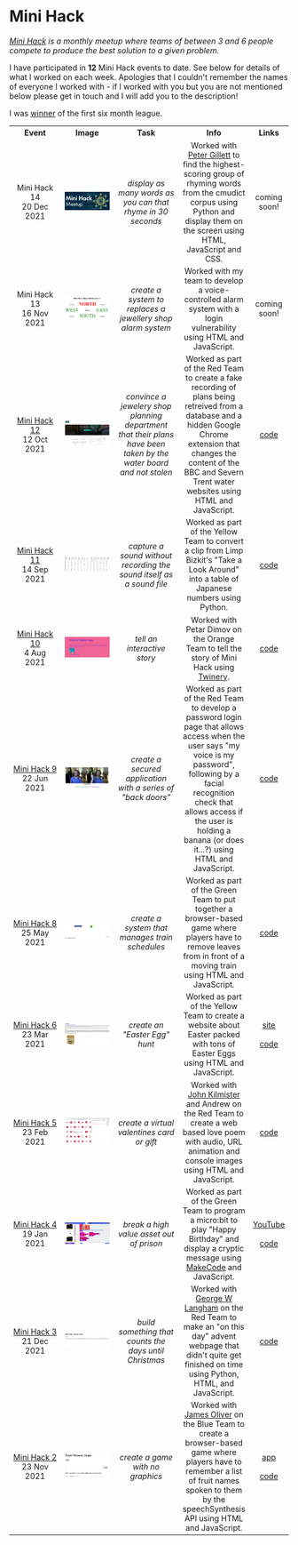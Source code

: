 # Mini Hack

<em><a href="https://github.com/OnlineMiniHack/minihack">Mini Hack</a> is a monthly meetup where teams of between 3 and 6 people compete to produce the best solution to a given problem.</em>

I have participated in <b>12</b> Mini Hack events to date. See below for details of what I worked on each week. Apologies that I couldn't remember the names of everyone I worked with - if I worked with you but you are not mentioned below please get in touch and I will add you to the description!

I was <a href="img/certificate.png">winner</a> of the first six month league.

<table style="width:100%; text-align:center; border:none; table-layout: fixed">
  <colgroup>
    <col style="max-width:15%">
    <col style="max-width:25%">
    <col style="max-width:15%">
    <col style="max-width:30%">
    <col style="max-width:5%">
  </colgroup>  
  <tbody>

  <tr>
    <th width="15%" style="width:33%; text-align:center">Event</th>
    <th width="25%" style="width:33%; text-align:center">Image</th>
    <th width="15%" style="width:33%; text-align:center">Task</th>
    <th width="30%" style="width:33%; text-align:center">Info</th>
    <th width="5%" style="width:33%; text-align:center">Links</th>
  </tr>

  <!-- Mini Hack 14 -->
  <tr>
    <td align="center" width="15%" style="width:33%; text-align:center">Mini Hack 14<br>20 Dec 2021</td>
    <td align="center" width="25%" style="width:33%; text-align:center"><img src="img/minihack14.png"></img></td>
    <td align="center" width="15%" style="width:33%; text-align:center"><em>display as many words as you can that rhyme in 30 seconds</em></td>
    <td align="center" width="30%" style="width:33%; text-align:center">Worked with <a href="https://github.com/pgillett">Peter Gillett</a> to find the highest-scoring group of rhyming words from the cmudict corpus using Python and display them on the screen using HTML, JavaScript and CSS.</td>
    <td align="center" width="5%" style="width:33%; text-align:center">coming soon!</td>
  </tr>

  <!-- Mini Hack 13 -->
  <tr>
    <td align="center" width="15%" style="width:33%; text-align:center">Mini Hack 13<br>16 Nov 2021</td>
    <td align="center" width="25%" style="width:33%; text-align:center"><img src="img/minihack13.PNG"></a></td>
    <td align="center" width="15%" style="width:33%; text-align:center"><em>create a system to replaces a jewellery shop alarm system</em></td>
    <td align="center" width="30%" style="width:33%; text-align:center">Worked with my team to develop a voice-controlled alarm system with a login vulnerability using HTML and JavaScript.</td>
    <td align="center" width="5%" style="width:33%; text-align:center">coming soon!</td>
  </tr>

  <!-- Mini Hack 12 -->
  <tr>
    <td align="center" width="15%" style="width:33%; text-align:center"><a href="https://github.com/OnlineMiniHack/minihack/blob/master/hack12/hack12.md">Mini Hack 12</a><br>12 Oct 2021</td>
    <td align="center" width="25%" style="width:33%; text-align:center"><a href="https://github.com/OnlineMiniHack/minihack/tree/master/hack12/red_team"><img src="img/minihack12.PNG"></img></a></td>
    <td align="center" width="15%" style="width:33%; text-align:center"><em>convince a jewelery shop planning department that their plans have been taken by the water board and not stolen</em></td>
    <td align="center" width="30%" style="width:33%; text-align:center">Worked as part of the Red Team to create a fake recording of plans being retreived from a database and a hidden Google Chrome extension that changes the content of the BBC and Severn Trent water websites using HTML and JavaScript.</td>
    <td align="center" width="5%" style="width:33%; text-align:center"><a href="https://github.com/OnlineMiniHack/minihack/tree/master/hack12/red_team">code</a></td>
  </tr>

  <!-- Mini Hack 11 -->
  <tr>
    <td align="center" width="15%" style="width:33%; text-align:center"><a href="https://github.com/OnlineMiniHack/minihack/blob/master/hack11/hack11.md">Mini Hack 11</a><br>14 Sep 2021</td>
    <td align="center" width="25%" style="width:33%; text-align:center"><a href="https://github.com/OnlineMiniHack/minihack/tree/master/hack11/yellow%20team"><img src="img/minihack11.PNG"></img></a></td>
    <td align="center" width="15%" style="width:33%; text-align:center"><em>capture a sound without recording the sound itself as a sound file</em></td>
    <td align="center" width="30%" style="width:33%; text-align:center">Worked as part of the Yellow Team to convert a clip from Limp Bizkit's "Take a Look Around" into a table of Japanese numbers using Python.</td>
    <td align="center" width="5%" style="width:33%; text-align:center"><a href="https://github.com/OnlineMiniHack/minihack/tree/master/hack11/yellow%20team">code</a></td>
  </tr>

  <!-- Mini Hack 10 -->
  <tr>
    <td align="center" width="15%" style="width:33%; text-align:center"><a href="https://github.com/OnlineMiniHack/minihack/blob/master/hack10/hack10.md">Mini Hack 10</a><br>4 Aug 2021</td>
    <td align="center" width="25%" style="width:33%; text-align:center"><a href="https://github.com/OnlineMiniHack/minihack/tree/master/hack10/orange_team"><img src="img/minihack10.PNG"></img></a></td>
    <td align="center" width="15%" style="width:33%; text-align:center"><em>tell an interactive story</em></td>
    <td align="center" width="30%" style="width:33%; text-align:center">Worked with Petar Dimov on the Orange Team to tell the story of Mini Hack using <a href="https://twinery.org/">Twinery</a>.</td>
    <td align="center" width="5%" style="width:33%; text-align:center"><a href="https://github.com/OnlineMiniHack/minihack/tree/master/hack10/orange_team">code</a></td>
  </tr>

  <!-- Mini Hack 9 -->
  <tr>
    <td align="center" width="15%" style="width:33%; text-align:center"><a href="https://github.com/OnlineMiniHack/minihack/blob/master/hack9/hack9.md">Mini Hack 9</a><br>22 Jun 2021</td>
    <td align="center" width="25%" style="width:33%; text-align:center"><a href="https://github.com/OnlineMiniHack/minihack/tree/master/hack9/red-team"><img src="img/minihack9.PNG"></img></a></td>
    <td align="center" width="15%" style="width:33%; text-align:center"><em>create a secured application with a series of "back doors"</em></td>
    <td align="center" width="30%" style="width:33%; text-align:center">Worked as part of the Red Team to develop a password login page that allows access when the user says "my voice is my password", following by a facial recognition check that allows access if the user is holding a banana (or does it...?) using HTML and JavaScript.</td>
    <td align="center" width="5%" style="width:33%; text-align:center"><a href="https://github.com/OnlineMiniHack/minihack/tree/master/hack9/red-team">code</a></td>
  </tr>

  <!-- Mini Hack 8 -->
  <tr>
    <td align="center" width="15%" style="width:33%; text-align:center"><a href="https://github.com/OnlineMiniHack/minihack/blob/master/hack8/hack8.md">Mini Hack 8</a><br>25 May 2021</td>
    <td align="center" width="25%" style="width:33%; text-align:center"><a href="https://github.com/OnlineMiniHack/minihack/tree/master/hack8/green_team"><img src="img/minihack8.png"></img></a></td>
    <td align="center" width="15%" style="width:33%; text-align:center"><em>create a system that manages train schedules</em></td>
    <td align="center" width="30%" style="width:33%; text-align:center">Worked as part of the Green Team to put together a browser-based game where players have to remove leaves from in front of a moving train using HTML and JavaScript.
    <td align="center" width="5%" style="width:33%; text-align:center"><a href="https://github.com/OnlineMiniHack/minihack/tree/master/hack8/green_team">code</a></td>
  </tr>

  <!-- Mini Hack 6 -->
  <tr>
    <td align="center" width="15%" style="width:33%; text-align:center"><a href="https://github.com/OnlineMiniHack/minihack/blob/master/hack6/hack6.md">Mini Hack 6</a><br>23 Mar 2021</td>
    <td align="center" width="25%" style="width:33%; text-align:center"><a href="https://easter-egg-hunt.netlify.app/"><img src="img/minihack6.png"></img></a></td>
    <td align="center" width="15%" style="width:33%; text-align:center"><em>create an "Easter Egg" hunt</em></td>
    <td align="center" width="30%" style="width:33%; text-align:center">Worked as part of the Yellow Team to create a website about Easter packed with tons of Easter Eggs using HTML and JavaScript.
    <td align="center" width="5%" style="width:33%; text-align:center"><a href="https://easter-egg-hunt.netlify.app/">site</a><br><br><a href="https://github.com/OnlineMiniHack/minihack/tree/master/hack6/yellow_team">code</a></td>
  </tr>

  <!-- Mini Hack 5 -->
  <tr>
    <td align="center" width="15%" style="width:33%; text-align:center"><a href="https://github.com/OnlineMiniHack/minihack/blob/master/hack5/hack5.md">Mini Hack 5</a><br>23 Feb 2021</td>
    <td align="center" width="25%" style="width:33%; text-align:center"><a href="https://github.com/OnlineMiniHack/minihack/tree/master/hack5/red-team"><img src="img/minihack5.jpg"></img></a></td>
    <td align="center" width="15%" style="width:33%; text-align:center"><em>create a virtual valentines card or gift</em></td>
    <td align="center" width="30%" style="width:33%; text-align:center">Worked with <a href="https://github.com/blueboxes">John Kilmister</a> and Andrew on the Red Team to create a web based love poem with audio, URL animation and console images using HTML and JavaScript.</td>
    <td align="center" width="5%" style="width:33%; text-align:center"><a href="https://github.com/OnlineMiniHack/minihack/tree/master/hack5/red-team">code</a></td>
  </tr>

  <!-- Mini Hack 4 -->
  <tr>
    <td align="center" width="15%" style="width:33%; text-align:center"><a href="https://github.com/OnlineMiniHack/minihack/blob/master/hack4/hack4.md">Mini Hack 4</a><br>19 Jan 2021</td>
    <td align="center" width="25%" style="width:33%; text-align:center"><a href="https://youtu.be/W0FYjyfM_fI"><img src="img/minihack4.PNG"></img></a></td>
    <td align="center" width="15%" style="width:33%; text-align:center"><em>break a high value asset out of prison</em></td>
    <td align="center" width="30%" style="width:33%; text-align:center">Worked as part of the Green Team to program a micro:bit to play "Happy Birthday" and display a cryptic message using <a href="https://makecode.microbit.org/">MakeCode</a> and JavaScript.</td>
    <td align="center" width="5%" style="width:33%; text-align:center"><a href="https://youtu.be/W0FYjyfM_fI">YouTube</a><br><br><a href="https://github.com/OnlineMiniHack/minihack/tree/master/hack4/greenteam">code</a></td>
  </tr>

  <!-- Mini Hack 3 -->
  <tr>
    <td align="center" width="15%" style="width:33%; text-align:center"><a href="https://github.com/OnlineMiniHack/minihack/blob/master/hack3/red/hack3.md">Mini Hack 3</a><br>21 Dec 2021</td>
    <td align="center" width="25%" style="width:33%; text-align:center"><a href="https://github.com/OnlineMiniHack/minihack/tree/master/hack3/red"><img src="img/minihack3.png"></img></a></td>
    <td align="center" width="15%" style="width:33%; text-align:center"><em>build something that counts the days until Christmas</em></td>
    <td align="center" width="30%" style="width:33%; text-align:center">Worked with <a href="https://github.com/GeorgeWL">George W Langham</a> on the Red Team to make an "on this day" advent webpage that didn't quite get finished on time using Python, HTML, and JavaScript.</td>
    <td align="center" width="5%" style="width:33%; text-align:center"><a href="https://github.com/OnlineMiniHack/minihack/tree/master/hack3/red">code</a></td>
  </tr>

  <!-- Mini Hack 2 -->
  <tr>
    <td align="center" width="15%" style="width:33%; text-align:center"><a href="https://github.com/OnlineMiniHack/minihack/blob/master/hack2/hack2.md">Mini Hack 2</a><br>23 Nov 2021</td>
    <td align="center" width="25%" style="width:33%; text-align:center"><a href="https://memory-game-mini-hack.netlify.app/"><img src="img/minihack2.png"></img></a></td>
    <td align="center" width="15%" style="width:33%; text-align:center"><em>create a game with no graphics</em></td>
    <td align="center" width="30%" style="width:33%; text-align:center">Worked with <a href="https://github.com/J-R-Oliver">James Oliver</a> on the Blue Team to create a browser-based game where players have to remember a list of fruit names spoken to them by the speechSynthesis API using HTML and JavaScript.</td>
    <td align="center" width="5%" style="width:33%; text-align:center"><a href="https://memory-game-mini-hack.netlify.app/">app</a><br><br><a href="https://github.com/OnlineMiniHack/minihack/tree/master/hack2/blue">code</a></td>
  </tr>
  </tbody>
</table>
